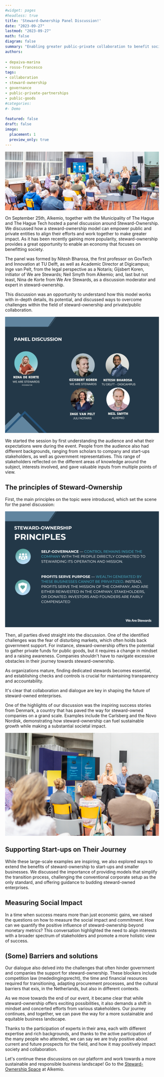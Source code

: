 ```yaml
---
#widget: pages
#headless: true
title: 'Steward-Ownership Panel Discussion!'
date: "2023-09-27"
lastmod: "2023-09-27"
math: false
diagram: false
summary: "Enabling greater public-private collaboration to benefit society!"
authors:

- depaiva-marina
- rosso-francesco
tags:
- collaboration
- steward-ownership
- governance
- public-private-partnerships
- public-goods
#categories:
#- Demo

featured: false
draft: false
image:
  placement: 1
  preview_only: true
---
```


![](./header.jpg)

On September 25th, Alkemio, together with the Municipality of The Hague and The Hague Tech hosted a panel discussion around Steward-Ownership. We discussed how a steward-ownership model can empower public and private entities to align their efforts and work together to make greater impact. As it has been recently gaining more popularity, steward-ownership provides a great opportunity to enable an economy that focuses on benefitting society.   
 
The panel was formed by Nitesh Bharosa, the first professor on GovTech and Innovation at TU Delft, as well as Academic Director at Digicampus; Inge van Pelt, from the legal perspective as a Notaris; Gijsbert Koren, initiator of We are Stewards; Neil Smyth from Alkemio; and, last but not least, Nina de Korte from We Are Stewards, as a discussion moderator and expert in steward-ownership. 

This discussion was an opportunity to understand how this model works with in-depth details, its potential, and discussed ways to overcome challenges within the field of steward-ownership and private/public collaboration.

![](./panel.png)

We started the session by first understanding the audience and what their expectations were during the event.  People from the audience also had different backgrounds, ranging from scholars to company and start-ups stakeholders, as well as government representatives. This range of stakeholders reflected on the different areas of knowledge around the subject, interests involved, and gave valuable inputs from multiple points of view.   

## The principles of Steward-Ownership

First, the main principles on the topic were introduced, which set the scene for the panel discussion: 

![](./principles.png)

Then, all parties dived straight into the discussion. One of the identified challenges was the fear of disturbing markets, which often holds back government support. For instance, steward-ownership offers the potential to gather private funds for public goods, but it requires a change in mindset and a raising awareness. Companies shouldn't have to navigate excessive obstacles in their journey towards steward-ownership.  
 
 As organizations mature, finding dedicated stewards becomes essential, and establishing checks and controls is crucial for maintaining transparency and accountability.  
 
It's clear that collaboration and dialogue are key in shaping the future of steward-owned enterprises.  

One of the highlights of our discussion was the inspiring success stories from Denmark, a country that has paved the way for steward-owned companies on a grand scale. Examples include the Carlsberg and the Novo Nordisk, demonstrating how steward-ownership can fuel sustainable growth while making a substantial societal impact.  

![](./nina.png)

## Supporting Start-ups on Their Journey 
 
While these large-scale examples are inspiring, we also explored ways to extend the benefits of steward-ownership to start-ups and smaller businesses. We discussed the importance of providing models that simplify the transition process, challenging the conventional corporate setup as the only standard, and offering guidance to budding steward-owned enterprises. 
 
## Measuring Social Impact  

In a time when success means more than just economic gains, we raised the questions on how to measure the social impact and commitment. How can we quantify the positive influence of steward-ownership beyond monetary metrics? This conversation highlighted the need to align interests with a broader spectrum of stakeholders and promote a more holistic view of success.
 
## (Some) Barriers and solutions 

Our dialogue also delved into the challenges that often hinder government and companies the support for steward-ownership. These blockers include competition law (mededingingsrecht), the time and financial resources required for transitioning, adapting procurement processes, and the cultural barriers that exis, in the Netherlands, but also in different contexts. 
 
As we move towards the end of our event, it became clear that while steward-ownership offers exciting possibilities, it also demands a shift in mindset and concerted efforts from various stakeholders. Our journey continues, and together, we can pave the way for a more sustainable and equitable business landscape.  

Thanks to the participation of experts in their area, each with different expertise and rich backgrounds, and thanks to the active participation of the many people who attended, we can say we are truly positive about current and future prospects for the field, and how it may positively impact society and collaboration. 

Let's continue these discussions on our platform and work towards a more sustainable and responsible business landscape! Go to the [Steward-Ownership Space](https://alkem.io/steward-ownership-nl) at Alkemio.